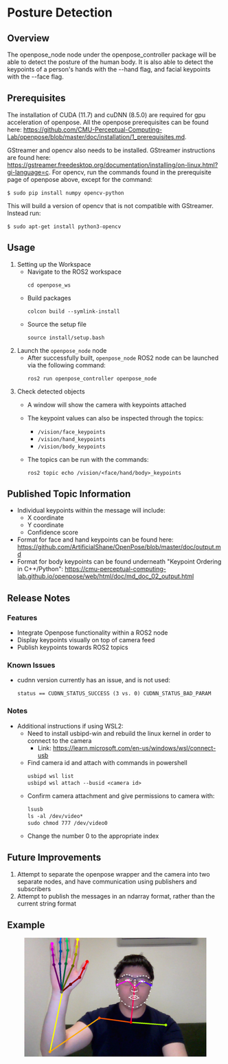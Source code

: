 # Posture Detection


## Overview
The openpose_node node under the openpose_controller package will be able to detect the posture of the human body. It is also able to detect the keypoints of a person's hands with the --hand flag, and facial keypoints with the --face flag. 

## Prerequisites
The installation of CUDA (11.7) and cuDNN (8.5.0) are required for gpu acceleration of openpose. All the openpose prerequisites can be found here: https://github.com/CMU-Perceptual-Computing-Lab/openpose/blob/master/doc/installation/1_prerequisites.md. 

GStreamer and opencv also needs to be installed. GStreamer instructions are found here: https://gstreamer.freedesktop.org/documentation/installing/on-linux.html?gi-language=c.
For opencv, run the commands found in the prerequisite page of openpose above, except for the command: 
```
$ sudo pip install numpy opencv-python
```
This will build a version of opencv that is not compatible with GStreamer. Instead run:
```
$ sudo apt-get install python3-opencv
```
## Usage
1. Setting up the Workspace  
    - Navigate to the ROS2 workspace
      ```shell
      cd openpose_ws
      ``` 
    - Build packages
      ```shell
      colcon build --symlink-install 
      ```
    - Source the setup file
      ```shell 
      source install/setup.bash
      ```
2. Launch the `openpose_node` node 
    - After successfully built, `openpose_node` ROS2 node can be launched via the following command: 
      ```shell
      ros2 run openpose_controller openpose_node 
      ```
3. Check detected objects 
    - A window will show the camera with keypoints attached 
    - The keypoint values can also be inspected through the topics:
      - `/vision/face_keypoints`
      - `/vision/hand_keypoints`
      - `/vision/body_keypoints`
    
    - The topics can be run with the commands: 
      ```shell
      ros2 topic echo /vision/<face/hand/body>_keypoints
      ```

## Published Topic Information
- Individual keypoints within the message will include:
  - X coordinate
  - Y coordinate
  - Confidence score
- Format for face and hand keypoints can be found here: https://github.com/ArtificialShane/OpenPose/blob/master/doc/output.md
- Format for body keypoints can be found underneath "Keypoint Ordering in C++/Python": https://cmu-perceptual-computing-lab.github.io/openpose/web/html/doc/md_doc_02_output.html

## Release Notes

### Features
- Integrate Openpose functionality within a ROS2 node
- Display keypoints visually on top of camera feed
- Publish keypoints towards ROS2 topics

### Known Issues
- cudnn version currently has an issue, and is not used:
  ```shell
  status == CUDNN_STATUS_SUCCESS (3 vs. 0) CUDNN_STATUS_BAD_PARAM
  ```
### Notes
- Additional instructions if using WSL2:
    -  Need to install usbipd-win and rebuild the linux kernel in order to connect to the camera
        - Link: https://learn.microsoft.com/en-us/windows/wsl/connect-usb
    -  Find camera id and attach with commands in powershell
       ```shell
       usbipd wsl list
       usbipd wsl attach --busid <camera id>
       ```
    - Confirm camera attachment and give permissions to camera with:
      ```shell
      lsusb 
      ls -al /dev/video*
      sudo chmod 777 /dev/video0
      ```
    - Change the number 0 to the appropriate index
  
  
## Future Improvements
1. Attempt to separate the openpose wrapper and the camera into two separate nodes, and have communication using publishers and subscribers
2. Attempt to publish the messages in an ndarray format, rather than the current string format



## Example

<figure>
  <img src="./images/openpose_1.png" alt="Hand and face keypoint detection" width="600" />
</figure>

